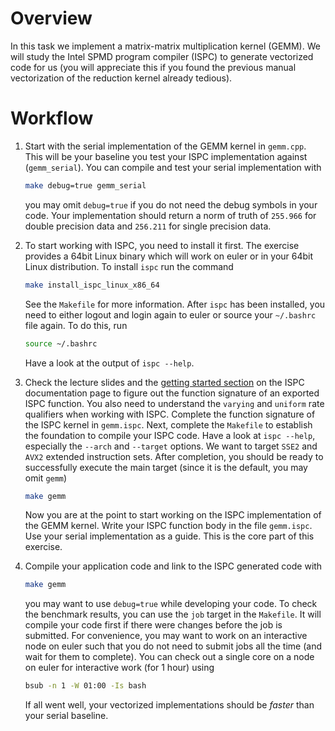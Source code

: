 # Overview

In this task we implement a matrix-matrix multiplication kernel (GEMM).  We
will study the Intel SPMD program compiler (ISPC) to generate vectorized code
for us (you will appreciate this if you found the previous manual vectorization
of the reduction kernel already tedious).

# Workflow

1. Start with the serial implementation of the GEMM kernel in `gemm.cpp`.  This
   will be your baseline you test your ISPC implementation against
   (`gemm_serial`).  You can compile and test your serial implementation with
   ```bash
   make debug=true gemm_serial
   ```
   you may omit `debug=true` if you do not need the debug symbols in your code.
   Your implementation should return a norm of truth of `255.966` for double
   precision data and `256.211` for single precision data.

2. To start working with ISPC, you need to install it first.  The exercise
   provides a 64bit Linux binary which will work on euler or in your 64bit
   Linux distribution.  To install `ispc` run the command
   ```bash
   make install_ispc_linux_x86_64
   ```
   See the `Makefile` for more information.  After `ispc` has been installed,
   you need to either logout and login again to euler or source your
   `~/.bashrc` file again.  To do this, run 
   ```bash
   source ~/.bashrc
   ```
   Have a look at the output of `ispc --help`.

3. Check the lecture slides and the [getting started
   section](https://ispc.github.io/ispc.html#getting-started-with-ispc) on the
   ISPC documentation page to figure out the function signature of an exported
   ISPC function.  You also need to understand the `varying` and `uniform` rate
   qualifiers when working with ISPC.  Complete the function signature of the
   ISPC kernel in `gemm.ispc`.  Next, complete the `Makefile` to establish the
   foundation to compile your ISPC code.  Have a look at `ispc --help`,
   especially the `--arch` and `--target` options.  We want to target `SSE2`
   and `AVX2` extended instruction sets.  After completion, you should be ready
   to successfully execute the main target (since it is the default, you may
   omit `gemm`)
   ```bash
   make gemm
   ```
   Now you are at the point to start working on the ISPC implementation of the
   GEMM kernel.  Write your ISPC function body in the file `gemm.ispc`.  Use
   your serial implementation as a guide.  This is the core part of this
   exercise.

4. Compile your application code and link to the ISPC generated code with
   ```bash
   make gemm
   ```
   you may want to use `debug=true` while developing your code.  To check the
   benchmark results, you can use the `job` target in the `Makefile`.  It will
   compile your code first if there were changes before the job is submitted.
   For convenience, you may want to work on an interactive node on euler such
   that you do not need to submit jobs all the time (and wait for them to
   complete).  You can check out a single core on a node on euler for
   interactive work (for 1 hour) using
   ```bash
   bsub -n 1 -W 01:00 -Is bash
   ```

   If all went well, your vectorized implementations should be _faster_ than
   your serial baseline.

